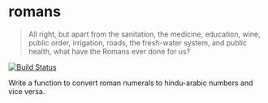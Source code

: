 # romans
> All right, but apart from the sanitation, the medicine, education, wine, public order, irrigation, roads, the fresh-water system, and public health, what have the Romans ever done for us?

[![Build Status](https://travis-ci.org/HcomCoolCode/romans.svg?branch=master)](https://travis-ci.org/HcomCoolCode/romans)

Write a function to convert roman numerals to hindu-arabic numbers and vice versa.
